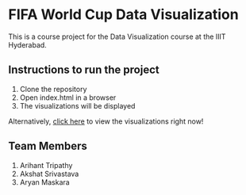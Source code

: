 # FIFA World Cup Data Visualization

This is a course project for the Data Visualization course at the IIIT Hyderabad.

## Instructions to run the project

1. Clone the repository
2. Open index.html in a browser
3. The visualizations will be displayed

Alternatively, [click here](https://fifa-vis.vercel.app) to view the visualizations right now!

## Team Members

1. Arihant Tripathy
2. Akshat Srivastava
3. Aryan Maskara